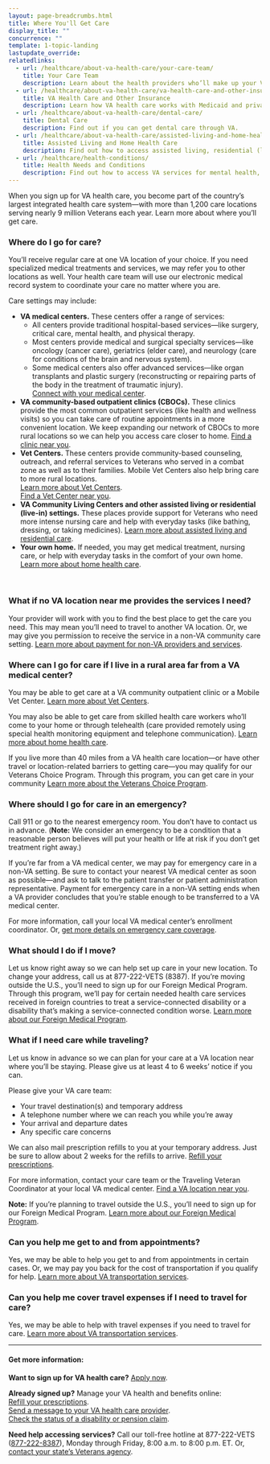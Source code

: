 ```yaml
---
layout: page-breadcrumbs.html
title: Where You'll Get Care
display_title: ""
concurrence: ""
template: 1-topic-landing
lastupdate_override:
relatedlinks:
  - url: /healthcare/about-va-health-care/your-care-team/
    title: Your Care Team
    description: Learn about the health providers who’ll make up your VA care team.
  - url: /healthcare/about-va-health-care/va-health-care-and-other-insurance/
    title: VA Health Care and Other Insurance
    description: Learn how VA health care works with Medicaid and private insurance.
  - url: /healthcare/about-va-health-care/dental-care/
    title: Dental Care
    description: Find out if you can get dental care through VA.
  - url: /healthcare/about-va-health-care/assisted-living-and-home-health-care/
    title: Assisted Living and Home Health Care
    description: Find out how to access assisted living, residential (live-in), or home health care options through VA.
  - url: /healthcare/health-conditions/
    title: Health Needs and Conditions
    description: Find out how to access VA services for mental health, women’s health, and other specific needs.
---
```


<div class="va-introtext">

When you sign up for VA health care, you become part of the country’s largest integrated health care system—with more than 1,200 care locations serving nearly 9 million Veterans each year. Learn more about where you’ll get care.

</div>

<div class="feature" markdown=“1”>

### Where do I go for care?

You’ll receive regular care at one VA location of your choice. If you need specialized medical treatments and services, we may refer you to other locations as well. Your health care team will use our electronic medical record system to coordinate your care no matter where you are.

Care settings may include:

- **VA medical centers.** These centers offer a range of services:
  - All centers provide traditional hospital-based services—like surgery, critical care, mental health, and physical therapy.
  - Most centers provide medical and surgical specialty services—like oncology (cancer care), geriatrics (elder care), and neurology (care for conditions of the brain and nervous system).
  - Some medical centers also offer advanced services—like organ transplants and plastic surgery (reconstructing or repairing parts of the body in the treatment of traumatic injury). <br />
[Connect with your medical center](https://www.va.gov/health/vamc/).
- **VA community-based outpatient clinics (CBOCs).** These clinics provide the most common outpatient services (like health and wellness visits) so you can take care of routine appointments in a more convenient location. We keep expanding our network of CBOCs to more rural locations so we can help you access care closer to home. [Find a clinic near you](https://www.va.gov/directory/guide/home.asp).
- **Vet Centers.** These centers provide community-based counseling, outreach, and referral services to Veterans who served in a combat zone as well as to their families. Mobile Vet Centers also help bring care to more rural locations. <br />
[Learn more about Vet Centers](http://www.vetcenter.va.gov). <br />
[Find a Vet Center near you](https://www.va.gov/directory/guide/vetcenter.asp).
- **VA Community Living Centers and other assisted living or residential (live-in) settings.** These places provide support for Veterans who need more intense nursing care and help with everyday tasks (like bathing, dressing, or taking medicines). [Learn more about assisted living and residential care](/healthcare/about-va-health-care/assisted-living-and-home-health-care/).
- **Your own home.** If needed, you may get medical treatment, nursing care, or help with everyday tasks in the comfort of your own home. [Learn more about home health care](/healthcare/about-va-health-care/assisted-living-and-home-health-care/).

<br>

### What if no VA location near me provides the services I need?

Your provider will work with you to find the best place to get the care you need. This may mean you’ll need to travel to another VA location. Or, we may give you permission to receive the service in a non-VA community care setting. [Learn more about payment for non-VA providers and services](https://www.va.gov/PURCHASEDCARE/programs/veterans/nonvacare/).

</div>

### Where can I go for care if I live in a rural area far from a VA medical center?

You may be able to get care at a VA community outpatient clinic or a Mobile Vet Center. [Learn more about Vet Centers](http://www.vetcenter.va.gov).

You may also be able to get care from skilled health care workers who’ll come to your home or through telehealth (care provided remotely using special health monitoring equipment and telephone communication). [Learn more about home health care](/healthcare/about-va-health-care/assisted-living-and-home-health-care/).

If you live more than 40 miles from a VA health care location—or have other travel or location-related barriers to getting care—you may qualify for our Veterans Choice Program. Through this program, you can get care in your community [Learn more about the Veterans Choice Program](https://www.va.gov/opa/choiceact/index.asp).

### Where should I go for care in an emergency? 

Call 911 or go to the nearest emergency room. You don’t have to contact us in advance. (**Note:** We consider an emergency to be a condition that a reasonable person believes will put your health or life at risk if you don’t get treatment right away.)

If you’re far from a VA medical center, we may pay for emergency care in a non-VA setting. Be sure to contact your nearest VA medical center as soon as possible—and ask to talk to the patient transfer or patient administration representative. Payment for emergency care in a non-VA setting ends when a VA provider concludes that you’re stable enough to be transferred to a VA medical center.

For more information, call your local VA medical center’s enrollment coordinator. Or, [get more details on emergency care coverage](https://www.va.gov/healthbenefits/access/emergency_care.asp).

### What should I do if I move? 

Let us know right away so we can help set up care in your new location. To change your address, call us at 877-222-VETS (8387). If you’re moving outside the U.S., you’ll need to sign up for our Foreign Medical Program. Through this program, we’ll pay for certain needed health care services received in foreign countries to treat a service-connected disability or a disability that’s making a service-connected condition worse. [Learn more about our Foreign Medical Program](https://www.va.gov/COMMUNITYCARE/programs/veterans/fmp/index.asp).

### What if I need care while traveling? 

Let us know in advance so we can plan for your care at a VA location near where you’ll be staying. Please give us at least 4 to 6 weeks’ notice if you can.

Please give your VA care team:

- Your travel destination(s) and temporary address
- A telephone number where we can reach you while you’re away
- Your arrival and departure dates
- Any specific care concerns

We can also mail prescription refills to you at your temporary address. Just be sure to allow about 2 weeks for the refills to arrive. [Refill your prescriptions](/healthcare/prescriptions/).

For more information, contact your care team or the Traveling Veteran Coordinator at your local VA medical center. [Find a VA location near you](https://www.va.gov/directory/guide/home.asp).

**Note:** If you’re planning to travel outside the U.S., you’ll need to sign up for our Foreign Medical Program. [Learn more about our Foreign Medical Program](https://www.va.gov/COMMUNITYCARE/programs/veterans/fmp/index.asp).

### Can you help me get to and from appointments? 

Yes, we may be able to help you get to and from appointments in certain cases. Or, we may pay you back for the cost of transportation if you qualify for help. [Learn more about VA transportation services](https://www.va.gov/healthbenefits/vtp/).

### Can you help me cover travel expenses if I need to travel for care?

Yes, we may be able to help with travel expenses if you need to travel for care. [Learn more about VA transportation services](https://www.va.gov/healthbenefits/vtp/).

------

#### Get more information:

**Want to sign up for VA health care?** [Apply now](/healthcare/apply/).

**Already signed up?** Manage your VA health and benefits online: <br />
[Refill your prescriptions](/healthcare/prescriptions/). <br />
[Send a message to your VA health care provider](/healthcare/messaging/). <br />
[Check the status of a disability or pension claim](/track-claims/).

**Need help accessing services?** Call our toll-free hotline at 877-222-VETS (<a href="tel:+1phonenumber">877-222-8387</a>), Monday through Friday, 8:00 a.m. to 8:00 p.m. ET. Or, [contact your state’s Veterans agency](https://www.va.gov/statedva.htm).

